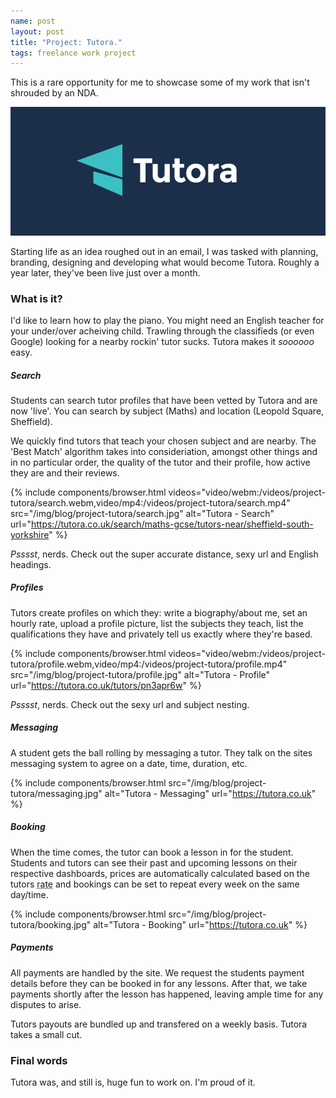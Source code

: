 ```yaml
---
name: post
layout: post
title: "Project: Tutora."
tags: freelance work project
---
```


This is a rare opportunity for me to showcase some of my work that isn't shrouded by an NDA.

![Tutora Brand](/img/blog/project-tutora/brand.jpg)

Starting life as an idea roughed out in an email, I was tasked with planning, branding,
designing and developing what would become Tutora. Roughly a year later, they've been
live just over a month.

### What is it?
I'd like to learn how to play the piano. You might need an English teacher for your
under/over acheiving child. Trawling through the classifieds (or even Google) 
looking for a nearby rockin' tutor sucks. Tutora makes it _soooooo_ easy.

##### Search
Students can search tutor profiles that have been vetted by Tutora and are now 'live'. You can
search by subject (Maths) and location (Leopold Square, Sheffield).

We quickly find tutors that teach your chosen subject and are nearby. The 'Best Match' algorithm
takes into consideriation, amongst other things and in no particular order, the quality of the tutor
and their profile, how active they are and their reviews.

{% include components/browser.html videos="video/webm:/videos/project-tutora/search.webm,video/mp4:/videos/project-tutora/search.mp4" src="/img/blog/project-tutora/search.jpg" alt="Tutora - Search" url="https://tutora.co.uk/search/maths-gcse/tutors-near/sheffield-south-yorkshire" %}

_Psssst_, nerds. Check out the super accurate distance, sexy url and English headings.

##### Profiles
Tutors create profiles on which they: write a biography/about me, set an hourly rate, upload
a profile picture, list the subjects they teach, list the qualifications they have and
privately tell us exactly where they're based.

{% include components/browser.html videos="video/webm:/videos/project-tutora/profile.webm,video/mp4:/videos/project-tutora/profile.mp4" src="/img/blog/project-tutora/profile.jpg" alt="Tutora - Profile" url="https://tutora.co.uk/tutors/pn3apr6w" %}

_Psssst_, nerds. Check out the sexy url and subject nesting.

##### Messaging
A student gets the ball rolling by messaging a tutor. They talk on the sites messaging
system to agree on a date, time, duration, etc.

{% include components/browser.html src="/img/blog/project-tutora/messaging.jpg" alt="Tutora - Messaging" url="https://tutora.co.uk" %}

##### Booking
When the time comes, the tutor can book a lesson in for the student. Students and tutors can
see their past and upcoming lessons on their respective dashboards, prices are automatically
calculated based on the tutors <abbr title="at the time of booking">rate</abbr> and bookings
can be set to repeat every week on the same day/time.

{% include components/browser.html src="/img/blog/project-tutora/booking.jpg" alt="Tutora - Booking" url="https://tutora.co.uk" %}

##### Payments
All payments are handled by the site. We request the students payment details before they can
be booked in for any lessons. After that, we take payments shortly after the lesson has happened,
leaving ample time for any disputes to arise.

Tutors payouts are bundled up and transfered on a weekly basis. Tutora takes a small cut.

### Final words
Tutora was, and still is, huge fun to work on. I'm proud of it.

